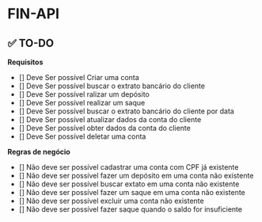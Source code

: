 # FIN-API

## ✅ TO-DO
**Requisitos**
- [] Deve Ser possível Criar uma conta
- [] Deve Ser possível buscar o extrato bancário do cliente
- [] Deve Ser possível ralizar um depósito
- [] Deve Ser possível realizar um saque
- [] Deve Ser possível buscar o extrato bancário do cliente por data
- [] Deve Ser possível atualizar dados da conta do cliente
- [] Deve Ser possível obter dados da conta do cliente
- [] Deve Ser possível deletar uma conta

**Regras de negócio**
- [] Não deve ser possível cadastrar uma conta com CPF já existente
- [] Não deve ser possível fazer um depósito em uma conta não existente
- [] Não deve ser possível buscar extato em uma conta não existente
- [] Não deve ser possível fazer um saque em uma conta não existente
- [] Não deve ser possível excluir uma conta não existente
- [] Não deve ser possível fazer saque quando o saldo for insuficiente
